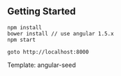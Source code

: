 ## Getting Started

```
npm install
bower install // use angular 1.5.x
npm start

goto http://localhost:8000
```

Template: angular-seed
